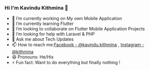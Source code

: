 ### Hi I'm Kavindu Kithmina 👋


- 🔭 I’m currently working on My own Mobile Application
- 🌱 I’m currently learning Flutter
- 👯 I’m looking to collaborate on Flutter Mobile Application Projects
- 🤔 I’m looking for help with Laravel & PHP
- 💬 Ask me about Tech Updates
- 📫 How to reach me:[Facebook - @kavindu.kithmina](https://www.facebook.com/kavindu.kithmina/) , [Instagram -@kithmina](https://www.instagram.com/k_i_t_h_m_i_n_a_/)
- 😄 Pronouns: He/His
- ⚡ Fun fact: Want to do everything but finally nothing !

